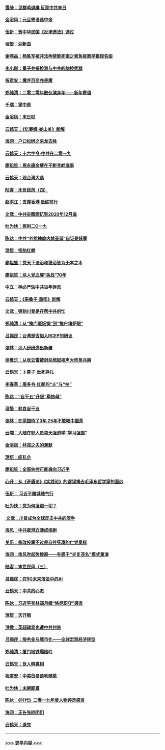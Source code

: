 #### [雪绮：见群鸡退鹰  反观中共末日](../pages/nsc993/n11762112.md?t=01021644) 
#### [金浴凤：元旦寄语迷中帝](../pages/nsc993/n11761788.md?t=01021644) 
#### [伍新：贺中华民国《反渗透法》通过](../pages/nsc993/n11761994.md?t=01021644) 
#### [理悟：迎新曲](../pages/nsc993/n11761152.md?t=01021644) 
#### [谢燕益：杨胜军被非法拘禁致死案之紧急报案举报控告函](../pages/nsc993/n11756134.md?t=01021644) 
#### [李小刚：量子共振检测与中共的脑控武器](../pages/nsc993/n11754518.md?t=01021644) 
#### [祝君安：魔共百变亦是魔](../pages/nsc993/n11754469.md?t=01021644) 
#### [郑纯清：二零二零年散伙演弃年——新年寄语](../pages/nsc993/n11754195.md?t=01021644) 
#### [千瑞：望中原](../pages/nsc993/n11754159.md?t=01021644) 
#### [金浴凤：末日叹](../pages/nsc993/n11752359.md?t=01021644) 
#### [云鹤天：《忆秦娥‧娄山关》新解](../pages/nsc993/n11752348.md?t=01021644) 
#### [海网：户口松绑之来龙去脉](../pages/nsc993/n11752328.md?t=01021644) 
#### [云鹤天：十六字令‧中共在二零一九](../pages/nsc993/n11752305.md?t=01021644) 
#### [廖祖笙：周永康余孽在不断寻衅滋事](../pages/nsc993/n11751013.md?t=01021644) 
#### [云鹤天：观台湾大选](../pages/nsc993/n11751007.md?t=01021644) 
#### [陆客：末世民风（四）](../pages/nsc993/n11749203.md?t=01021644) 
#### [赵洪江：支撑香港 砥砺前行](../pages/nsc993/n11748482.md?t=01021644) 
#### [文武：中共妄图顽抗到2020年12月底](../pages/nsc993/n11748446.md?t=01021644) 
#### [吐为快：挥别二O一九](../pages/nsc993/n11748411.md?t=01021644) 
#### [陈达：中共“外扰神韵内禁圣诞”自证是妖孽](../pages/nsc993/n11748226.md?t=01021644) 
#### [理悟：怪胎红朝](../pages/nsc993/n11748206.md?t=01021644) 
#### [廖祖笙：党天下法治和德治皆为无本之木](../pages/nsc993/n11748135.md?t=01021644) 
#### [廖祖笙：杀人党血腥“执政”70年](../pages/nsc993/n11745144.md?t=01021644) 
#### [中立：神必严惩中共百年罪恶](../pages/nsc993/n11744970.md?t=01021644) 
#### [云鹤天：《采桑子‧重阳》新解](../pages/nsc993/n11744948.md?t=01021644) 
#### [文武：弹劾川普是在帮中共的忙](../pages/nsc993/n11744758.md?t=01021644) 
#### [郑纯清：从“挨门砸饭锅”到“挨户堵炉眼”](../pages/nsc993/n11744745.md?t=01021644) 
#### [吕锡民：台湾是否加入RCEP的研议](../pages/nsc993/n11744701.md?t=01021644) 
#### [张林：汉人纷纷逃出新疆](../pages/nsc993/n11743530.md?t=01021644) 
#### [徐曼沅：从张云雷被封杀想起相声大师吴兆南](../pages/nsc993/n11741816.md?t=01021644) 
#### [云鹤天：卜算子‧垂死挣扎](../pages/nsc993/n11739956.md?t=01021644) 
#### [李春草：唐多令‧红朝的“斗”与“拍”](../pages/nsc993/n11739830.md?t=01021644) 
#### [陈达：“自干五”升级“牵妨母”](../pages/nsc993/n11739724.md?t=01021644) 
#### [理悟：悲哀自干五](../pages/nsc993/n11739547.md?t=01021644) 
#### [张林：在茶园待了3年 25年不敢喝中国茶](../pages/nsc993/n11739240.md?t=01021644) 
#### [云端：大陆在职人员每天强迫学“学习强国”](../pages/nsc993/n11738735.md?t=01021644) 
#### [金浴凤：林郑之夫的渊默](../pages/nsc993/n11737735.md?t=01021644) 
#### [理悟：叹私企](../pages/nsc993/n11737715.md?t=01021644) 
#### [廖祖笙：全面失控可能袭向习近平](../pages/nsc993/n11737704.md?t=01021644) 
#### [心升：从《矛盾论》《实践论》的谬误揭去毛泽东哲学家的面纱](../pages/nsc993/n11736962.md?t=01021644) 
#### [伍新： 习近平赌城赌气行](../pages/nsc993/n11736929.md?t=01021644) 
#### [吐为快：党为何凌蹈一切？](../pages/nsc993/n11736915.md?t=01021644) 
#### [ 文武：川普成为全球反击中共的旗手](../pages/nsc993/n11736882.md?t=01021644) 
#### [海风：中共废港立澳成闹剧](../pages/nsc993/n11735857.md?t=01021644) 
#### [关乐：修改校章不过是自往死凑的亡党臭棋](../pages/nsc993/n11735097.md?t=01021644) 
#### [海网：南风吹起势燎原——有感于“光复茂名”模式重演](../pages/nsc993/n11732308.md?t=01021644) 
#### [陆客：末世民风（三）](../pages/nsc993/n11732211.md?t=01021644) 
#### [吕锡民：在5G未来演进中的AI](../pages/nsc993/n11730010.md?t=01021644) 
#### [云鹤天：中共的心态](../pages/nsc993/n11729906.md?t=01021644) 
#### [陈达：习近平夸林郑月娥“恪尽职守”感言](../pages/nsc993/n11729881.md?t=01021644) 
#### [理悟：天开眼](../pages/nsc993/n11729699.md?t=01021644) 
#### [洪微：英超球星也遭中共封杀](../pages/nsc993/n11727243.md?t=01021644) 
#### [吕锡民：服务业与城市化——全球宏观经济转型](../pages/nsc993/n11725845.md?t=01021644) 
#### [郑纯清：厦门地铁塌陷吟](../pages/nsc993/n11725813.md?t=01021644) 
#### [云鹤天：世人明真相](../pages/nsc993/n11725621.md?t=01021644) 
#### [祝君安：中美贸易谈判随感](../pages/nsc993/n11725609.md?t=01021644) 
#### [吐为快：末朝即景](../pages/nsc993/n11723365.md?t=01021644) 
#### [陈达：《时代》二零一九年度人物评选感言](../pages/nsc993/n11723337.md?t=01021644) 
#### [海网：正告张晓明们](../pages/nsc993/n11723228.md?t=01021644) 
#### [云鹤天：退党](../pages/nsc993/n11723056.md?t=01021644) 

----
#### [ >>> 更早内容 <<< ](../indexes/nsc993-earlier.md)
